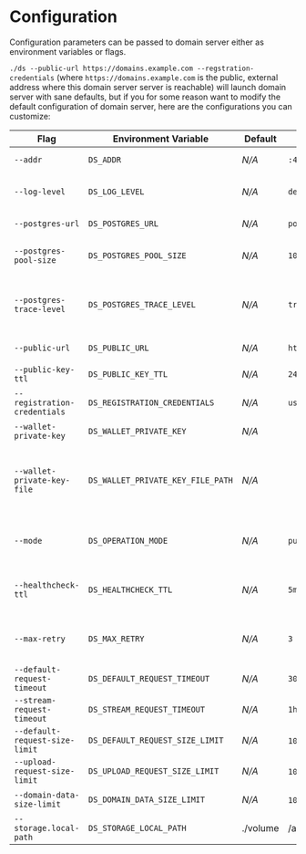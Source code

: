 # Configuration

Configuration parameters can be passed to domain server either as environment variables or flags.

`./ds --public-url https://domains.example.com --regstration-credentials` (where `https://domains.example.com` is the public, external address where this domain server server is reachable) will launch domain server with sane defaults, but if you for some reason want to modify the default configuration of domain server, here are the configurations you can customize:

| Flag                          | Environment Variable            | Default                        | Example                            | Description                                                                                                                                                                                 |
|------------------------------|---------------------------------|--------------------------------|------------------------------------|---------------------------------------------------------------------------------------------------------------------------------------------------------------------------------------------|
| `--addr`                     | `DS_ADDR`                       | _N/A_                          | `:4000`                            | The address to listen to for requests.                                                                                                                                                      |
| `--log-level`                | `DS_LOG_LEVEL`                  | _N/A_                          | `debug`                            | The log level. One of debug, info, warn, error, fatal, panic.                                                                                                                               |
| `--postgres-url`             | `DS_POSTGRES_URL`               | _N/A_                          | `postgres://user:password@host:5432/dbname` | The URL to connect to Postgres.                                                                                                                                                             |
| `--postgres-pool-size`       | `DS_POSTGRES_POOL_SIZE`         | _N/A_                          | `10`                               | The size of the Postgres connection pool.                                                                                                                                                   |
| `--postgres-trace-level`     | `DS_POSTGRES_TRACE_LEVEL`       | _N/A_                          | `trace`                            | Set to trace, debug, or info to log all DB queries. Set to error if you only want to trace errors. [More info](https://github.com/jackc/pgx/blob/master/tracelog/tracelog.go)            |
| `--public-url`               | `DS_PUBLIC_URL`                 | _N/A_                          | `https://example.com`             | The public URL of Domain Server.                                                                                                                                                             |
| `--public-key-ttl`           | `DS_PUBLIC_KEY_TTL`             | _N/A_                          | `24h`                              | The TTL of public key cache of DDS.                                                                                                                                                         |
| `--registration-credentials` | `DS_REGISTRATION_CREDENTIALS`   | _N/A_                          | `user:password`                   | The credentials used for registration to DDS.                                                                                                                                               |
| `--wallet-private-key` | `DS_WALLET_PRIVATE_KEY` | _N/A_ | | The wallet private key (in hex format). |
| `--wallet-private-key-file` | `DS_WALLET_PRIVATE_KEY_FILE_PATH` | _N/A_ | | The file that contains the private key of a server-unique Ethereum-compatible wallet. It overwrites `DS_WALLET_PRIVATE_KEY`. |
| `--mode`                     | `DS_OPERATION_MODE`             | _N/A_                          | `public`                           | Set the operation mode of the domain server. One of publc, dedicated.                                                                                                                        |
| `--healthcheck-ttl`          | `DS_HEALTHCHECK_TTL`            | _N/A_                          | `5m`                               | The elapsed time required since the last health check to trigger a new registration.                                                                                                         |
| `--max-retry`                | `DS_MAX_RETRY`                  | _N/A_                          | `3`                                | The maximum number of retries to register to DDS. Set it to -1 if you want to retry forever.                                                                                                 |
| `--default-request-timeout`  | `DS_DEFAULT_REQUEST_TIMEOUT`    | _N/A_                          | `30s`                              | The default request timeout.                                                                                                                                                                 |
| `--stream-request-timeout`   | `DS_STREAM_REQUEST_TIMEOUT`     | _N/A_                          | `1h`                               | The timeout for stream requests.                                                                                                                                                             |
| `--default-request-size-limit` | `DS_DEFAULT_REQUEST_SIZE_LIMIT` | _N/A_                        | `10485760` (10 MB)                | The default request size in bytes.                                                                                                                                                           |
| `--upload-request-size-limit`  | `DS_UPLOAD_REQUEST_SIZE_LIMIT`  | _N/A_                        | `104857600` (100 MB)              | The upload request size limit in bytes.                                                                                                                                                      |
| `--domain-data-size-limit`   | `DS_DOMAIN_DATA_SIZE_LIMIT`     | _N/A_                          | `10485760` (10 MB)                | The domain data size limit in bytes.                                                                                                                                                         |
| `--storage.local-path` | `DS_STORAGE_LOCAL_PATH` | ./volume | /app/data/domain-data | Where to save domain data |
